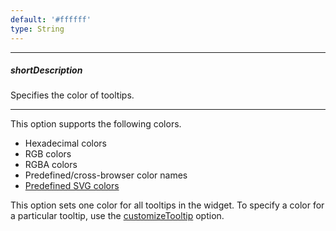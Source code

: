 ```yaml
---
default: '#ffffff'
type: String
---
```

---
##### shortDescription
Specifies the color of tooltips.

---
This option supports the following colors.

* Hexadecimal colors
* RGB colors
* RGBA colors
* Predefined/cross-browser color names
* [Predefined SVG colors](https://www.w3.org/TR/SVG/types.html#ColorKeywords)

This option sets one color for all tooltips in the widget. To specify a color for a particular tooltip, use the [customizeTooltip](/api-reference/20%20Data%20Visualization%20Widgets/BaseChart/1%20Configuration/tooltip/customizeTooltip.md '{basewidgetpath}/Configuration/tooltip#customizeTooltip') option.